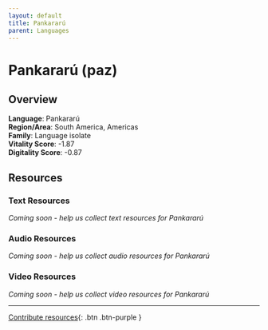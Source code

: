 ```yaml
---
layout: default
title: Pankararú
parent: Languages
---
```


# Pankararú (paz)

## Overview

**Language**: Pankararú  
**Region/Area**: South America, Americas  
**Family**: Language isolate  
**Vitality Score**: -1.87  
**Digitality Score**: -0.87  

## Resources

### Text Resources
*Coming soon - help us collect text resources for Pankararú*

### Audio Resources
*Coming soon - help us collect audio resources for Pankararú*

### Video Resources
*Coming soon - help us collect video resources for Pankararú*

---

[Contribute resources](https://fairtrain.github.io/){: .btn .btn-purple }
